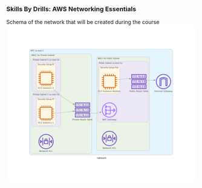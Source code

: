 ### Skills By Drills: AWS Networking Essentials

Schema of the network that will be created during the course
![network_schema](img/network-schema.png)

